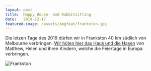 ```yaml
---
layout: post
title:  Happy House- and Rabbitsitting
date:   2019-12-17
featured-image: /assets/imgfeat/frankston.jpg
--- 
```

Die letzen Tage des 2019 dürfen wir in Frankston 40 km südlich von Melbourne verbringen.
[Wir hüten hier das Haus und die Hasen](https://www.happyhousesitters.com.au/) von Matthew, Helen und ihren Kindern, welche die Feiertage in Europa verbringen.

![Frankston]({{site.baseurl}}/assets/img/16_Frankston/Frankston.jpg)










